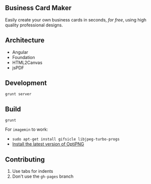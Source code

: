 Business Card Maker
-------------------

Easily create your own business cards in seconds, *for free*, using high quality professional designs.

## Architecture

* Angular
* Foundation
* HTML2Canvas
* jsPDF

## Development

	grunt server

## Build

	grunt
	

For `imagemin` to work:

* `sudo apt-get install gifsicle libjpeg-turbo-progs`
* [Install the latest version of OptiPNG](http://kb.imakewebsites.ca/2012/10/16/installing-optipng-0-7-3-on-ubuntu-12-04/)


## Contributing

1. Use tabs for indents
2. Don't use the `gh-pages` branch

